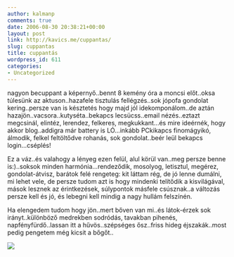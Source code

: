 ```yaml
---
author: kalmanp
comments: true
date: 2006-08-30 20:38:21+00:00
layout: post
link: http://kavics.me/cuppantas/
slug: cuppantas
title: cuppantás
wordpress_id: 611
categories:
- Uncategorized
---
```



nagyon becuppant a képernyő..bennt 8 kemény óra a moncsi előt..oksa túlesünk az aktuson..hazafele tisztulás fellégzés..sok jópofa gondolat kering..persze van is késztetés hogy majd jól idekomponálom..de aztán hazajön..vacsora..kutyséta..bekapcs lecsücss..email nézés..eztazt megcsinál, elintéz, lerendez, felkeres, megkukkant...és mire ideérnék, hogy akkor blog..addigra már battery is LÓ...inkább PCkikapcs finomágyikó, álmodik, felkel feltöltődve rohanás, sok gondolat..beér leül bekapcs login...cséplés!  

Ez a váz..és valahogy a lényeg ezen felül, alul körül van..meg persze benne is:)..soksok minden harmónia...rendeződik, mosolyog, letisztul, megérez, gondolat-átvisz, barátok felé rengeteg: kit láttam rég, de jó lenne dumálni, mi lehet vele, de persze tudom azt is hogy mindenki telítődik a kisvilágával, mások lesznek az érintkezések, súlypontok másfele csúsznak..a változás persze kell és jó, és lebegni kell mindig a nagy hullám felszínén.  

Ha elengedem tudom hogy jön..mert bőven van mi..és látok-érzek sok irányt..különböző medrekben sodródás, tavakban pihenés, napfényfürdő..lassan itt a hűvös..szépséges ősz..friss hideg éjszakák..most pedig pengetem még kicsit a bőgőt.. 






![](http://kavics.freeblog.hu/files/!!!bakelit.jpg)

